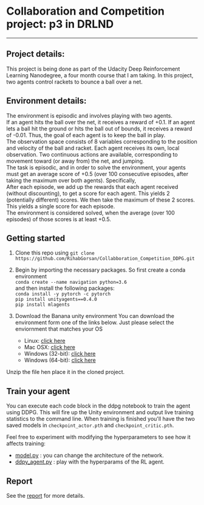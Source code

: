 # Collaboration and Competition project: p3 in DRLND 
---
## Project details: 

This project is being done as part of the Udacity Deep Reinforcement Learning Nanodegree, a four month course that I am taking. In this project, two agents control rackets to bounce a ball over a net.

## Environment details: 

The environment is episodic and involves playing with two agents.</br>
If an agent hits the ball over the net, it receives a reward of +0.1. If an agent lets a ball hit the ground or hits the ball out of bounds, it receives a reward of -0.01. Thus, the goal of each agent is to keep the ball in play.
</br>
The observation space consists of 8 variables corresponding to the position and velocity of the ball and racket. Each agent receives its own, local observation. Two continuous actions are available, corresponding to movement toward (or away from) the net, and jumping.
</br>
The task is episodic, and in order to solve the environment, your agents must get an average score of +0.5 (over 100 consecutive episodes, after taking the maximum over both agents). Specifically,
</br>
After each episode, we add up the rewards that each agent received (without discounting), to get a score for each agent. This yields 2 (potentially different) scores. We then take the maximum of these 2 scores.
This yields a single score for each episode.</br>
The environment is considered solved, when the average (over 100 episodes) of those scores is at least +0.5.

## Getting started

1. Clone this repo using `git clone https://github.com/RihabGorsan/Collabboration_Competition_DDPG.git` </br>
2. Begin by importing the necessary packages. So first create a conda environment  </br>
`conda create --name navigation python=3.6` </br>
and then install the following packages: </br>
`conda install -y pytorch -c pytorch` </br>
`pip install unityagents==0.4.0 ` </br>
`pip install mlagents` </br>

3. Download the Banana unity environment 
You can download the environment form one  of the links below. Just please select the enviornment that matches your OS

    - Linux: [click here](https://s3-us-west-1.amazonaws.com/udacity-drlnd/P3/Tennis/Tennis_Linux.zip)
    - Mac OSX: [click here](https://s3-us-west-1.amazonaws.com/udacity-drlnd/P3/Tennis/Tennis.app.zip)
    - Windows (32-bit): [click here](https://s3-us-west-1.amazonaws.com/udacity-drlnd/P3/Tennis/Tennis_Windows_x86.zip)
    - Windows (64-bit): [click here](https://s3-us-west-1.amazonaws.com/udacity-drlnd/P3/Tennis/Tennis_Windows_x86_64.zip)

Unzip the file hen place it in the cloned project. 


## Train your agent
You can execute each code block in the ddpg notebook to train the agent using DDPG.  This will fire up the Unity environment and output live training statistics to the command line.  When training is finished you'll have the two saved models in `checkpoint_actor.pth` and  `checkpoint_critic.pth`.

Feel free to experiment with modifying the hyperparameters to see how it affects training:

- [model.py](model.py) : you can change the architecture of the network.
- [ddpy_agent.py](ddpg_agent.py) : play with the hyperparams of the RL agent.

## Report
See the [report](report.md) for more details.  
